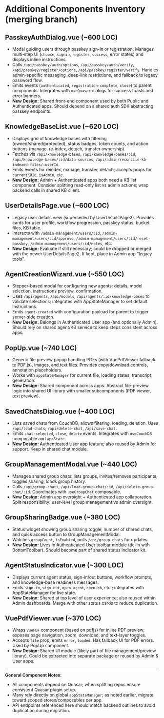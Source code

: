 # Additional Components Inventory (merging branch)

## PasskeyAuthDialog.vue (~600 LOC)
- Modal guiding users through passkey sign-in or registration. Manages multi-step UI (`choose`, `signin`, `register`, `success`, error states) and displays inline instructions.
- Calls `/api/passkey/auth/options`, `/api/passkey/auth/verify`, `/api/passkey/register/options`, `/api/passkey/register/verify`. Handles admin-specific messaging, deep-link restrictions, and fallback to legacy password flow.
- Emits events (`authenticated`, `registration-complete`, `close`) to parent components. Integrates with `useQuasar` dialogs for success toasts and error banners.
- **New Design:** Shared front-end component used by both Public and Authenticated apps. Should depend on a shared auth SDK abstracting passkey endpoints.

## KnowledgeBaseList.vue (~620 LOC)
- Displays grid of knowledge bases with filtering (owned/shared/protected), status badges, token counts, and action buttons (manage, re-index, detach, transfer ownership).
- Fetches via `/api/knowledge-bases`, `/api/knowledge-bases/:id`, `/api/knowledge-bases/:id/data-sources`, `/api/admin/reconcile-kb-indexed-files/:userId`.
- Emits events for reindex, manage, transfer, detach; accepts props for `currentKBId`, `isAdmin`, etc.
- **New Design:** Admin + Authenticated apps both need a KB list component. Consider splitting read-only list vs admin actions; wrap backend calls in shared KB client.

## UserDetailsPage.vue (~600 LOC)
- Legacy user details view (superseded by UserDetailsPage2). Provides cards for user profile, workflow progression, passkey status, bucket files, KB table.
- Interacts with `/admin-management/users/:id`, `/admin-management/users/:id/approve`, `/admin-management/users/:id/reset-passkey`, `/admin-management/users/:id/notes`, etc.
- **New Design:** Evaluate if still necessary; could be dropped or merged with the newer UserDetailsPage2. If kept, place in Admin app “legacy tools”.

## AgentCreationWizard.vue (~550 LOC)
- Stepper-based modal for configuring new agents: details, model selection, instructions preview, confirmation.
- Uses `/api/agents`, `/api/models`, `/api/agents/:id/knowledge-bases` to validate selections; integrates with AppStateManager to set default instructions.
- Emits `agent-created` with configuration payload for parent to trigger server-side creation.
- **New Design:** Belongs in Authenticated User app (and optionally Admin). Should rely on shared agent/KB service to keep steps consistent across apps.

## PopUp.vue (~740 LOC)
- Generic file preview popup handling PDFs (with VuePdfViewer fallback to PDF.js), images, and text files. Provides copy/download controls, annotation placeholders.
- Works with `appStateManager` for current file, loading states, transcript generation.
- **New Design:** Shared component across apps. Abstract file-preview logic into shared UI library with smaller subcomponents (PDF viewer, text preview).

## SavedChatsDialog.vue (~400 LOC)
- Lists saved chats from CouchDB, allows filtering, loading, deletion. Uses `/api/load-chats`, `/api/delete-chat`, `/api/save-chat`.
- Emits `chat-selected`, `close`, `delete` events. Integrates with `useCouchDB` composable and `appState`
- **New Design:** Authenticated User app feature; also reused by Admin for support. Keep in shared chat module.

## GroupManagementModal.vue (~440 LOC)
- Manages shared group chats: lists groups, invites/removes participants, toggles sharing, loads group history.
- Calls `/api/group-chats`, `/api/load-group-chat/:id`, `/api/delete-group-chat/:id`. Coordinates with `useGroupChat` composable.
- **New Design:** Admin app oversight + Authenticated app collaboration. Split responsibility: user-level group management vs admin oversight.

## GroupSharingBadge.vue (~380 LOC)
- Status widget showing group sharing toggle, number of shared chats, and quick access button to GroupManagementModal.
- Watches `groupCount`, `isEnabled`, polls `/api/group-chats` for updates.
- **New Design:** Lives in Authenticated User toolbar module (tie-in with BottomToolbar). Should become part of shared status indicator kit.

## AgentStatusIndicator.vue (~300 LOC)
- Displays current agent status, sign-in/out buttons, workflow prompts, and knowledge-base readiness messages.
- Emits `sign-in`, `sign-out`, `open-agent`, `open-kb`, etc.; integrates with AppStateManager for live state.
- **New Design:** Shared at top level of user experience; also reused within Admin dashboards. Merge with other status cards to reduce duplication.

## VuePdfViewer.vue (~370 LOC)
- Wraps `VuePDF` component (based on pdfjs) for inline PDF preview; exposes page navigation, zoom, download, and text-layer toggles.
- Accepts `file` prop, emits `error`, `loaded`. Has fallback UI for PDF errors. Used by PopUp component.
- **New Design:** Shared UI module (likely part of file management/preview library). Could be extracted into separate package or reused by Admin & User apps.

---

**General Component Notes:**
- All components depend on Quasar; when splitting repos ensure consistent Quasar plugin setup.
- Many rely directly on global `appStateManager`; as noted earlier, migrate toward scoped stores/composables per app.
- API endpoints referenced here should match backend outlines to avoid duplication during migration.

